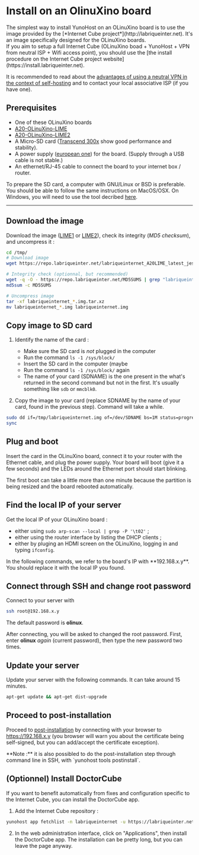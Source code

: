 # Install on an OlinuXino board

<div class="alert alert-info" markdown="1">
The simplest way to install YunoHost on an OLinuXino board is to use the image provided by the [*Internet Cube project*](http://labriqueinter.net). It's an image specifically designed for the OLinuXino boards.
</div>

<div class="alert alert-warning" markdown="1">
If you aim to setup a full Internet Cube (OLinuXino boad + YunoHost + VPN from neutral ISP + Wifi access point), you should use the [the install procedure on the Internet Cube project website](https://install.labriqueinter.net).

It is recommended to read about the [advantages of using a neutral VPN in the context of self-hosting](/vpn_advantage) and to contact your local associative ISP (if you have one).
</div>

## Prerequisites

* One of these OLinuXino boards
 * [A20-OLinuXino-LIME](https://www.olimex.com/Products/OLinuXino/A20/A20-OLinuXino-LIME/open-source-hardware)
 * [A20-OLinuXino-LIME2](https://www.olimex.com/Products/OLinuXino/A20/A20-OLinuXino-LIME2/open-source-hardware)
* A Micro-SD card ([Transcend 300x](https://www.amazon.com/Transcend-MicroSDHC-Class10-Adapter-TS32GUSDU1/dp/B00APCMMDG/) show good performance and stability).
* A power supply ([european one](https://www.olimex.com/Products/Power/SY0605E/)) for the board. (Supply through a USB cable is not stable.)
* An ethernet/RJ-45 cable to connect the board to your internet box / router.

To prepare the SD card, a computer with GNU/Linux or BSD is preferable. You should be able to follow the same instructions on MacOS/OSX. On Windows, you will need to use the tool decribed [here](/copy_image).

---

## Download the image

Download the image ([LIME1](http://repo.labriqueinter.net/labriqueinternet_A20LIME_latest_jessie.img.tar.xz) or [LIME2](http://repo.labriqueinter.net/labriqueinternet_A20LIME2_latest_jessie.img.tar.xz)), check its integrity (*MD5 checksum*), and uncompress it :
```bash
cd /tmp/
# Download image
wget https://repo.labriqueinter.net/labriqueinternet_A20LIME_latest_jessie.img.tar.xz

# Integrity check (optionnal, but recommended)
wget -q -O - https://repo.labriqueinter.net/MD5SUMS | grep "labriqueinternet_A20LIME_latest_jessie.img.tar.xz$" > MD5SUMS
md5sum -c MD5SUMS

# Uncompress image
tar -xf labriqueinternet_*.img.tar.xz
mv labriqueinternet_*.img labriqueinternet.img
```

## Copy image to SD card

1. Identify the name of the card : 
    - Make sure the SD card is *not* plugged in the computer
    - Run the command `ls -1 /sys/block/`
    - Insert the SD card in the computer (maybe 
    - Run the command `ls -1 /sys/block/` again
    - The name of your card (SDNAME) is the one present in the what's returned in the second command but not in the first. It's usually something like `sdb` or `mmcblk0`.

2. Copy the image to your card (replace SDNAME by the name of your card, found in the previous step). Command will take a while.
```bash
sudo dd if=/tmp/labriqueinternet.img of=/dev/SDNAME bs=1M status=progress
sync
```

## Plug and boot

Insert the card in the OLinuXino board, connect it to your router with the Ethernet cable, and plug the power supply. Your board will boot (give it a few seconds) and the LEDs around the Ethernet port should start blinking.
<div class="alert alert-warning" markdown="1">
The first boot can take a little more than one minute because the partition is being resized and the board rebooted automatically.
</div>

## Find the local IP of your server

Get the local IP of your OLinuXino board :

 * either using `sudo arp-scan --local | grep -P '\t02'` ;
 * either using the router interface by listing the DHCP clients ;
 * either by pluging an HDMI screen on the OLinuXino, logging in and typing `ifconfig`.

<div class="alert alert-info" markdown="1">
In the following commands, we refer to the board's IP with **192.168.x.y**. You should replace it with the local IP you found.
</div>

## Connect through SSH and change root password

Connect to your server with
```bash
ssh root@192.168.x.y
```
The default password is **olinux**.

After connecting, you will be asked to changed the root password. First, enter **olinux** *again* (current password), then type the new password two times.

## Update your server

Update your server with the following commands. It can take around 15 minutes.
```bash
apt-get update && apt-get dist-upgrade
```

## Proceed to post-installation

Proceed to [post-installation](/postinstall) by connecting with your browser to https://192.168.x.y (you browser will warn you about the certificate being self-signed, but you can add/accept the certificate exception).
<div class="alert alert-info" markdown="1">
**Note :** it is also possibled to do the post-installation step through command line in SSH, with `yunohost tools postinstall`.
</div>

## (Optionnel) Install DoctorCube

If you want to benefit automatically from fixes and configuration specific to the Internet Cube, you can install the DoctorCube app.

1. Add the Internet Cube repository :
```bash
yunohost app fetchlist -n labriqueinternet -u https://labriqueinter.net/apps/labriqueinternet.json
```
2. In the web administration interface, click on "Applications", then install the DoctorCube app. The installation can be pretty long, but you can leave the page anyway.



